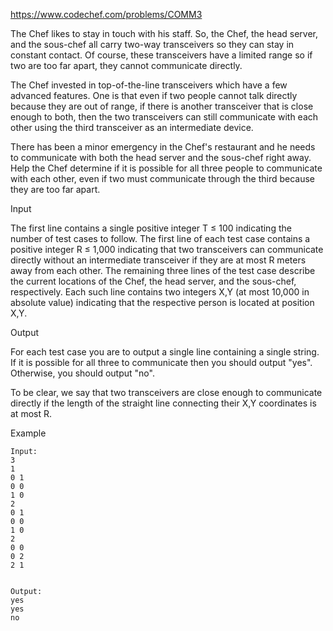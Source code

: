 https://www.codechef.com/problems/COMM3

The Chef likes to stay in touch with his staff. So, the Chef, the head server, and the sous-chef all carry two-way transceivers so they can stay in constant contact. Of course, these transceivers have a limited range so if two are too far apart, they cannot communicate directly.

The Chef invested in top-of-the-line transceivers which have a few advanced features. One is that even if two people cannot talk directly because they are out of range, if there is another transceiver that is close enough to both, then the two transceivers can still communicate with each other using the third transceiver as an intermediate device.

There has been a minor emergency in the Chef's restaurant and he needs to communicate with both the head server and the sous-chef right away. Help the Chef determine if it is possible for all three people to communicate with each other, even if two must communicate through the third because they are too far apart.

Input

The first line contains a single positive integer T ≤ 100 indicating the number of test cases to follow. The first line of each test case contains a positive integer R ≤ 1,000 indicating that two transceivers can communicate directly without an intermediate transceiver if they are at most R meters away from each other. The remaining three lines of the test case describe the current locations of the Chef, the head server, and the sous-chef, respectively. Each such line contains two integers X,Y (at most 10,000 in absolute value) indicating that the respective person is located at position X,Y.

Output

For each test case you are to output a single line containing a single string. If it is possible for all three to communicate then you should output "yes". Otherwise, you should output "no".

To be clear, we say that two transceivers are close enough to communicate directly if the length of the straight line connecting their X,Y coordinates is at most R.

Example
```
Input:
3
1
0 1
0 0
1 0
2
0 1
0 0
1 0
2
0 0
0 2
2 1


Output:
yes
yes
no
```
